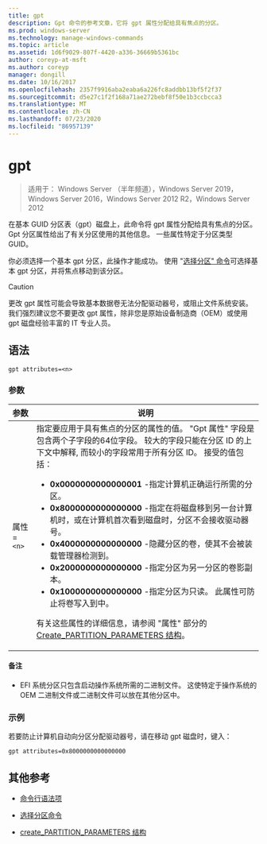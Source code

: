 ```yaml
---
title: gpt
description: Gpt 命令的参考文章，它将 gpt 属性分配给具有焦点的分区。
ms.prod: windows-server
ms.technology: manage-windows-commands
ms.topic: article
ms.assetid: 1d6f9029-807f-4420-a336-36669b5361bc
author: coreyp-at-msft
ms.author: coreyp
manager: dongill
ms.date: 10/16/2017
ms.openlocfilehash: 2357f9916aba2eaba6a226fc8addbb13bf5f2f37
ms.sourcegitcommit: d5e27c1f2f168a71ae272bebf8f50e1b3ccbcca3
ms.translationtype: MT
ms.contentlocale: zh-CN
ms.lasthandoff: 07/23/2020
ms.locfileid: "86957139"
---
```

# <a name="gpt"></a>gpt

> 适用于： Windows Server （半年频道），Windows Server 2019，Windows Server 2016，Windows Server 2012 R2，Windows Server 2012

在基本 GUID 分区表（gpt）磁盘上，此命令将 gpt 属性分配给具有焦点的分区。 Gpt 分区属性给出了有关分区使用的其他信息。 一些属性特定于分区类型 GUID。

你必须选择一个基本 gpt 分区，此操作才能成功。 使用 "[选择分区" 命令](select-partition.md)可选择基本 gpt 分区，并将焦点移动到该分区。

> [!CAUTION]
> 更改 gpt 属性可能会导致基本数据卷无法分配驱动器号，或阻止文件系统安装。 我们强烈建议您不要更改 gpt 属性，除非您是原始设备制造商（OEM）或使用 gpt 磁盘经验丰富的 IT 专业人员。

## <a name="syntax"></a>语法

```
gpt attributes=<n>
```

### <a name="parameters"></a>参数

| 参数 | 说明 |
| --------- | ----------- |
| 属性 =`<n>` | 指定要应用于具有焦点的分区的属性的值。 "Gpt 属性" 字段是包含两个子字段的64位字段。 较大的字段只能在分区 ID 的上下文中解释, 而较小的字段常用于所有分区 ID。 接受的值包括：<ul><li>**0x0000000000000001** -指定计算机正确运行所需的分区。</li><li>**0x8000000000000000** -指定在将磁盘移到另一台计算机时，或在计算机首次看到磁盘时，分区不会接收驱动器号。</li><li>**0x4000000000000000** -隐藏分区的卷，使其不会被装载管理器检测到。</li><li>**0x2000000000000000** -指定分区为另一分区的卷影副本。</li><li>**0x1000000000000000** -指定分区为只读。 此属性可防止将卷写入到中。</li></ul><p>有关这些属性的详细信息，请参阅 "属性" 部分的[Create_PARTITION_PARAMETERS 结构](/windows/win32/api/vds/ns-vds-create_partition_parameters)。 |

#### <a name="remarks"></a>备注

- EFI 系统分区只包含启动操作系统所需的二进制文件。 这使特定于操作系统的 OEM 二进制文件或二进制文件可以放在其他分区中。

### <a name="examples"></a>示例

若要防止计算机自动向分区分配驱动器号，请在移动 gpt 磁盘时，键入：

```
gpt attributes=0x8000000000000000
```

## <a name="additional-references"></a>其他参考

- [命令行语法项](command-line-syntax-key.md)

- [选择分区命令](select-partition.md)

- [create_PARTITION_PARAMETERS 结构](/windows/win32/api/vds/ns-vds-create_partition_parameters)

